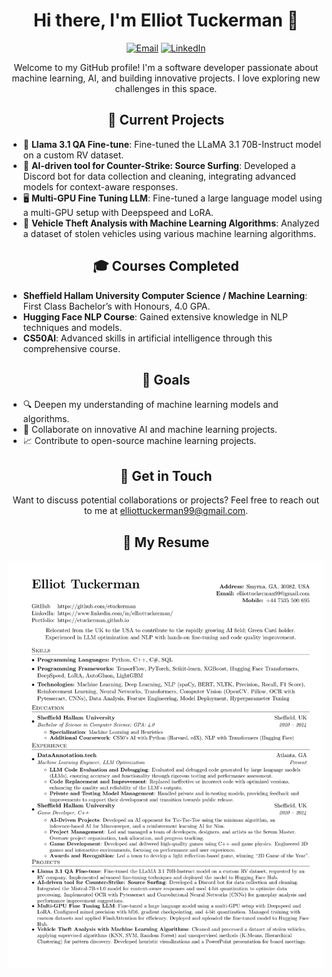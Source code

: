 <h1 align="center">Hi there, I'm Elliot Tuckerman 👋</h1>

<p align="center">
  <a href="mailto:elliottuckerman99@gmail.com"><img src="https://img.shields.io/badge/-Email-ff69b4" alt="Email"></a>
  <a href="https://linkedin.com/in/elliottuckerman/"><img src="https://img.shields.io/badge/-LinkedIn-0077b5" alt="LinkedIn"></a>
</p>

<p align="center">Welcome to my GitHub profile! I'm a software developer passionate about machine learning, AI, and building innovative projects. I love exploring new challenges in this space.</p>

<h2 align="center">🔭 Current Projects</h2>

<ul>
  <li>📄 <strong>Llama 3.1 QA Fine-tune</strong>: Fine-tuned the LLaMA 3.1 70B-Instruct model on a custom RV dataset.</li>
  <li>🤖 <strong>AI-driven tool for Counter-Strike: Source Surfing</strong>: Developed a Discord bot for data collection and cleaning, integrating advanced models for context-aware responses.</li>
  <li>🖥️ <strong>Multi-GPU Fine Tuning LLM</strong>: Fine-tuned a large language model using a multi-GPU setup with Deepspeed and LoRA.</li>
  <li>🚗 <strong>Vehicle Theft Analysis with Machine Learning Algorithms</strong>: Analyzed a dataset of stolen vehicles using various machine learning algorithms.</li>
</ul>

<h2 align="center">🎓 Courses Completed</h2>

<ul>
  <li><strong>Sheffield Hallam University Computer Science / Machine Learning</strong>: First Class Bachelor’s with Honours, 4.0 GPA.</li>
  <li><strong>Hugging Face NLP Course</strong>: Gained extensive knowledge in NLP techniques and models.</li>
  <li><strong>CS50AI</strong>: Advanced skills in artificial intelligence through this comprehensive course.</li>
</ul>

<h2 align="center">🌱 Goals</h2>

<ul>
  <li>🔍 Deepen my understanding of machine learning models and algorithms.</li>
  <li>🚀 Collaborate on innovative AI and machine learning projects.</li>
  <li>📈 Contribute to open-source machine learning projects.</li>
</ul>

<h2 align="center">💬 Get in Touch</h2>

<p align="center">
  Want to discuss potential collaborations or projects? Feel free to reach out to me at <a href="mailto:elliottuckerman99@gmail.com">elliottuckerman99@gmail.com</a>.
</p>

<h2 align="center">📄 My Resume</h2>
<p align="center">
  <img src="https://github.com/etuckerman/resume/blob/main/v2/resume.png?raw=true" alt="Resume" width="600">
</p>
